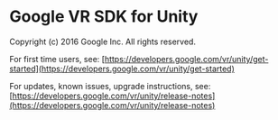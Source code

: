 # Google VR SDK for Unity

Copyright (c) 2016 Google Inc. All rights reserved.

For first time users, see:
[https://developers.google.com/vr/unity/get-started](https://developers.google.com/vr/unity/get-started)

For updates, known issues, upgrade instructions, see:
[https://developers.google.com/vr/unity/release-notes](https://developers.google.com/vr/unity/release-notes)
